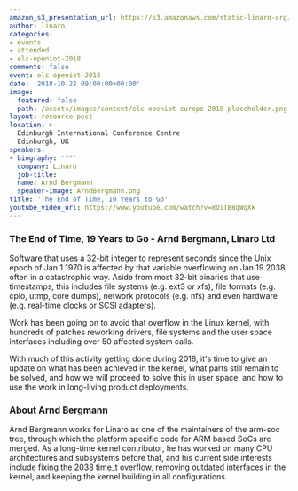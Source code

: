 ```yaml
---
amazon_s3_presentation_url: https://s3.amazonaws.com/static-linaro-org/event-resources/elc-openiot-2018/elc-openiot-2018-the-end-of-time-19-years-to-go.pdf
author: linaro
categories:
- events
- attended
- elc-openiot-2018
comments: false
event: elc-openiot-2018
date: '2018-10-22 09:00:00+00:00'
image:
  featured: false
  path: /assets/images/content/elc-openiot-europe-2018-placeholder.png
layout: resource-post
location: >-
  Edinburgh International Conference Centre
  Edinburgh, UK
speakers:
- biography: '""'
  company: Linaro
  job-title: 
  name: Arnd Bergmann
  speaker-image: ArndBergmann.png
title: 'The End of Time, 19 Years to Go'
youtube_video_url: https://www.youtube.com/watch?v=8OiTB8qWqXk
---
```

### The End of Time, 19 Years to Go - Arnd Bergmann, Linaro Ltd

Software that uses a 32-bit integer to represent seconds since the Unix epoch of Jan 1 1970 is affected by that variable overflowing on Jan 19 2038, often in a catastrophic way. Aside from most 32-bit binaries that use timestamps, this includes file systems (e.g. ext3 or xfs), file formats (e.g. cpio, utmp, core dumps), network protocols (e.g. nfs) and even hardware (e.g. real-time clocks or SCSI adapters).

Work has been going on to avoid that overflow in the Linux kernel, with hundreds of patches reworking drivers, file systems and the user space interfaces including over 50 affected system calls.

With much of this activity getting done during 2018, it's time to give an update on what has been achieved in the kernel, what parts still remain to be solved, and how we will proceed to solve this in user space, and how to use the work in long-living product deployments. 

### About Arnd Bergmann
Arnd Bergmann works for Linaro as one of the maintainers of the arm-soc tree, through which the platform specific code for ARM based SoCs are merged. As a long-time kernel contributor, he has worked on many CPU architectures and subsystems before that, and his current side interests include fixing the 2038 time_t overflow, removing outdated interfaces in the kernel, and keeping the kernel building in all configurations.